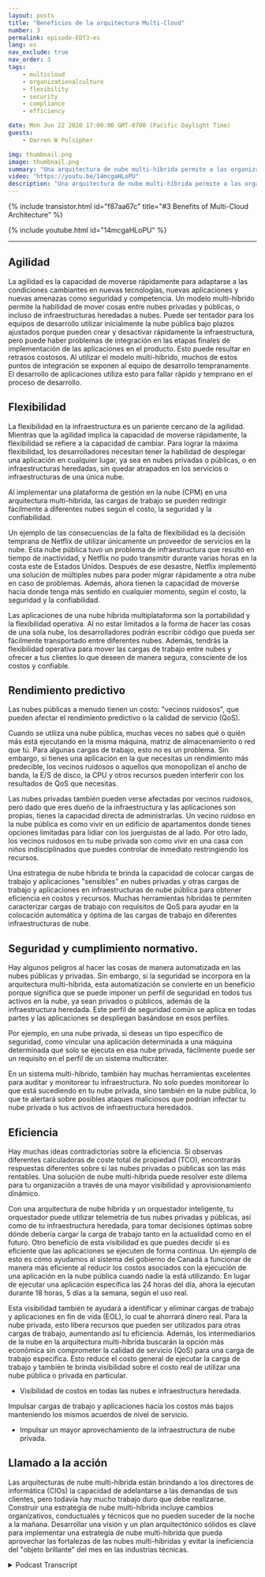 ```yaml
---
layout: posts
title: "Beneficios de la arquitectura Multi-Cloud"
number: 3
permalink: episode-EDT3-es
lang: es
nav_exclude: true
nav_order: 3
tags:
    - multicloud
    - organizationalculture
    - flexibility
    - security
    - compliance
    - efficiency

date: Mon Jun 22 2020 17:00:00 GMT-0700 (Pacific Daylight Time)
guests:
    - Darren W Pulsipher

img: thumbnail.png
image: thumbnail.png
summary: "Una arquitectura de nube multi-híbrida permite a las organizaciones aprovechar los beneficios de las nubes privadas y públicas, optimizando los recursos y la eficiencia de costos. Este modelo tiene cinco ventajas principales: agilidad, flexibilidad, rendimiento predictivo, seguridad y cumplimiento, y eficiencia."
video: "https://youtu.be/14mcgaHLoPU"
description: "Una arquitectura de nube multi-híbrida permite a las organizaciones aprovechar los beneficios de las nubes privadas y públicas, optimizando los recursos y la eficiencia de costos. Este modelo tiene cinco ventajas principales: agilidad, flexibilidad, rendimiento predictivo, seguridad y cumplimiento, y eficiencia."
---
```


<div>
{% include transistor.html id="f87aa67c" title="#3 Benefits of Multi-Cloud Architecture" %}

{% include youtube.html id="14mcgaHLoPU" %}
</div>

---

## Agilidad

La agilidad es la capacidad de moverse rápidamente para adaptarse a las condiciones cambiantes en nuevas tecnologías, nuevas aplicaciones y nuevas amenazas como seguridad y competencia. Un modelo multi-híbrido permite la habilidad de mover cosas entre nubes privadas y públicas, o incluso de infraestructuras heredadas a nubes. Puede ser tentador para los equipos de desarrollo utilizar inicialmente la nube pública bajo plazos ajustados porque pueden crear y desactivar rápidamente la infraestructura, pero puede haber problemas de integración en las etapas finales de implementación de las aplicaciones en el producto. Esto puede resultar en retrasos costosos. Al utilizar el modelo multi-híbrido, muchos de estos puntos de integración se exponen al equipo de desarrollo tempranamente. El desarrollo de aplicaciones utiliza esto para fallar rápido y temprano en el proceso de desarrollo.

## Flexibilidad

La flexibilidad en la infraestructura es un pariente cercano de la agilidad. Mientras que la agilidad implica la capacidad de moverse rápidamente, la flexibilidad se refiere a la capacidad de cambiar. Para lograr la máxima flexibilidad, los desarrolladores necesitan tener la habilidad de desplegar una aplicación en cualquier lugar, ya sea en nubes privadas o públicas, o en infraestructuras heredadas, sin quedar atrapados en los servicios o infraestructuras de una única nube.

Al implementar una plataforma de gestión en la nube (CPM) en una arquitectura multi-híbrida, las cargas de trabajo se pueden redirigir fácilmente a diferentes nubes según el costo, la seguridad y la confiabilidad.

Un ejemplo de las consecuencias de la falta de flexibilidad es la decisión temprana de Netflix de utilizar únicamente un proveedor de servicios en la nube. Esta nube pública tuvo un problema de infraestructura que resultó en tiempo de inactividad, y Netflix no pudo transmitir durante varias horas en la costa este de Estados Unidos. Después de ese desastre, Netflix implementó una solución de múltiples nubes para poder migrar rápidamente a otra nube en caso de problemas. Además, ahora tienen la capacidad de moverse hacia donde tenga más sentido en cualquier momento, según el costo, la seguridad y la confiabilidad.

Las aplicaciones de una nube híbrida multiplataforma son la portabilidad y la flexibilidad operativa. Al no estar limitados a la forma de hacer las cosas de una sola nube, los desarrolladores podrán escribir código que pueda ser fácilmente transportado entre diferentes nubes. Además, tendrás la flexibilidad operativa para mover las cargas de trabajo entre nubes y ofrecer a tus clientes lo que deseen de manera segura, consciente de los costos y confiable.

## Rendimiento predictivo

Las nubes públicas a menudo tienen un costo: "vecinos ruidosos", que pueden afectar el rendimiento predictivo o la calidad de servicio (QoS).

Cuando se utiliza una nube pública, muchas veces no sabes qué o quién más está ejecutando en la misma máquina, matriz de almacenamiento o red que tú. Para algunas cargas de trabajo, esto no es un problema. Sin embargo, si tienes una aplicación en la que necesitas un rendimiento más predecible, los vecinos ruidosos o aquellos que monopolizan el ancho de banda, la E/S de disco, la CPU y otros recursos pueden interferir con los resultados de QoS que necesitas.

Las nubes privadas también pueden verse afectadas por vecinos ruidosos, pero dado que eres dueño de la infraestructura y las aplicaciones son propias, tienes la capacidad directa de administrarlas. Un vecino ruidoso en la nube pública es como vivir en un edificio de apartamentos donde tienes opciones limitadas para lidiar con los juerguistas de al lado. Por otro lado, los vecinos ruidosos en tu nube privada son como vivir en una casa con niños indisciplinados que puedes controlar de inmediato restringiendo los recursos.

Una estrategia de nube híbrida te brinda la capacidad de colocar cargas de trabajo y aplicaciones "sensibles" en nubes privadas y otras cargas de trabajo y aplicaciones en infraestructuras de nube pública para obtener eficiencia en costos y recursos. Muchas herramientas híbridas te permiten caracterizar cargas de trabajo con requisitos de QoS para ayudar en la colocación automática y óptima de las cargas de trabajo en diferentes infraestructuras de nube.

## Seguridad y cumplimiento normativo.

Hay algunos peligros al hacer las cosas de manera automatizada en las nubes públicas y privadas. Sin embargo, si la seguridad se incorpora en la arquitectura multi-híbrida, esta automatización se convierte en un beneficio porque significa que se puede imponer un perfil de seguridad en todos tus activos en la nube, ya sean privados o públicos, además de la infraestructura heredada. Este perfil de seguridad común se aplica en todas partes y las aplicaciones se despliegan basándose en esos perfiles.

Por ejemplo, en una nube privada, si deseas un tipo específico de seguridad, como vincular una aplicación determinada a una máquina determinada que solo se ejecuta en esa nube privada, fácilmente puede ser un requisito en el perfil de un sistema multicráter.

En un sistema multi-híbrido, también hay muchas herramientas excelentes para auditar y monitorear tu infraestructura. No solo puedes monitorear lo que está sucediendo en tu nube privada, sino también en la nube pública, lo que te alertará sobre posibles ataques maliciosos que podrían infectar tu nube privada o tus activos de infraestructura heredados.

## Eficiencia

Hay muchas ideas contradictorias sobre la eficiencia. Si observas diferentes calculadoras de coste total de propiedad (TCO), encontrarás respuestas diferentes sobre si las nubes privadas o públicas son las más rentables. Una solución de nube multi-híbrida puede resolver este dilema para tu organización a través de una mayor visibilidad y aprovisionamiento dinámico.

Con una arquitectura de nube híbrida y un orquestador inteligente, tu orquestador puede utilizar telemetría de tus nubes privadas y públicas, así como de tu infraestructura heredada, para tomar decisiones óptimas sobre dónde debería cargar la carga de trabajo tanto en la actualidad como en el futuro. Otro beneficio de esta visibilidad es que puedes decidir si es eficiente que las aplicaciones se ejecuten de forma continua. Un ejemplo de esto es cómo ayudamos al sistema del gobierno de Canadá a funcionar de manera más eficiente al reducir los costos asociados con la ejecución de una aplicación en la nube pública cuando nadie la está utilizando. En lugar de ejecutar una aplicación específica las 24 horas del día, ahora la ejecutan durante 18 horas, 5 días a la semana, según el uso real.

Esta visibilidad también te ayudará a identificar y eliminar cargas de trabajo y aplicaciones en fin de vida (EOL), lo cual te ahorrará dinero real. Para la nube privada, esto libera recursos que pueden ser utilizados para otras cargas de trabajo, aumentando así tu eficiencia. Además, los intermediarios de la nube en la arquitectura multi-híbrida buscarán la opción más económica sin comprometer la calidad de servicio (QoS) para una carga de trabajo específica. Esto reduce el costo general de ejecutar la carga de trabajo y también te brinda visibilidad sobre el costo real de utilizar una nube pública o privada en particular.

* Visibilidad de costos en todas las nubes e infraestructura heredada.

Impulsar cargas de trabajo y aplicaciones hacia los costos más bajos manteniendo los mismos acuerdos de nivel de servicio.

* Impulsar un mayor aprovechamiento de la infraestructura de nube privada.

## Llamado a la acción

Las arquitecturas de nube multi-híbrida están brindando a los directores de informática (CIOs) la capacidad de adelantarse a las demandas de sus clientes, pero todavía hay mucho trabajo duro que debe realizarse. Construir una estrategia de nube multi-híbrida incluye cambios organizativos, conductuales y técnicos que no pueden suceder de la noche a la mañana. Desarrollar una visión y un plan arquitectónico sólidos es clave para implementar una estrategia de nube multi-híbrida que pueda aprovechar las fortalezas de las nubes multi-híbridas y evitar la ineficiencia del "objeto brillante" del mes en las industrias técnicas.



<details>
<summary> Podcast Transcript </summary>

<p></p>

</details>
